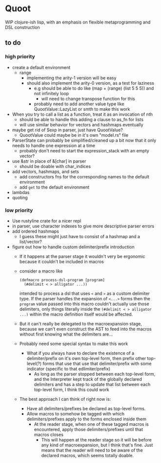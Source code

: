 # Quoot
WIP clojure-ish lisp, with an emphasis on flexible metaprogramming and DSL construction

## to do
### high priority
* create a default environment
  * range
    * implementing the arity-1 version will be easy
    * should also implement the arity-0 version, as a test for laziness
      * e.g should be able to do like (map + (range) (list 5 5 5)) and not infinitely loop
        * will need to change transpose function for this
      * probably need to add another value type like QuootValue::LazyList or smth to make this work
* When you try to call a list as a function, treat it as an invocation of nth
  * should be able to handle this adding a clause to as_fn for lists
  * will use similar behavior for vectors and hashmaps eventually
* maybe get rid of Sexp in parser, just have QuootValue?
  * QuootValue could maybe be in it's own "model.rs" file
* ParserState can probably be simplified/cleaned up a bit now that it only needs to handle one expression at a time
  * probably don't need to start the expression_stack with an empty vector?
* use &str in place of &[char] in parser
  * should be doable with char_indices
* add vectors, hashmaps, and sets
  * add constructors fns for the corresponding names to the default environment
  * add `get` to the default environment
* lambdas
* quoting

### low priority
* Use rustyline crate for a nicer repl
* in parser, use character indexes to give more descriptive parser errors
* add ordered hashmaps
  * I guess these might just have to consist of a hashmap and a list/vector?
* figure out how to handle custom delimiter/prefix introduction
  * If it happens at the parser stage it wouldn't very be ergonomic because it couldn't be included in macros
   * consider a macro like 

      ```
      (defmacro process-dsl-program [program]
        (#delimit < > alligator ...))
      ```
    
      intended to process a dsl that uses `<` and `>` as a custom delimiter type. If the parser handles the expansion of `<...>` forms then the `program` value passed into this macro couldn't actually use those delimiters, only things literally inside the `(#delimit < > alligator ...)` within the macro definition itself would be affected.
  * But it can't really be delegated to the macroexpansion stage, because we can't even construct the AST to feed into the macros without first knowing what the delimiters are...
  * Probably need some special syntax to make this work
    * What if you always have to declare the existence of a delimiter/prefix on it's own top-level form, then prefix other top-level(?) forms that use that use that delimiter/prefix with some indicator (specific to that edlimiter/prefix)
      * As long as the parser stopped between each top-level form, and the Interpreter kept track of the globally declared delimiters and has a step to update that list between each top-level form, I think this could work
  * The best approach I can think of right now is:
    * Have all delimiters/prefixes be declared as top-level forms.
    * Allow macros to somehow be tagged with which delimiters/prefixes apply to the forms enclosed inside them
      * At the reader stage, when one of these tagged macros is encountered, apply those delimiters/prefixes until that macros closes
        * This will happen at the reader stage so it will be before any kind of macroexpansion, but I think that's fine. Just means that the reader will need to be aware of the declared macros, which seems totally doable.